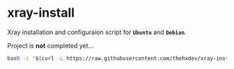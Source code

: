 # xray-install

Xray installation and configuraion script for **`Ubuntu`** and **`Debian`**.

Project is **not** completed yet...

```bash
bash -c "$(curl -L https://raw.githubusercontent.com/thehxdev/xray-install/main/xray.sh)"
```

